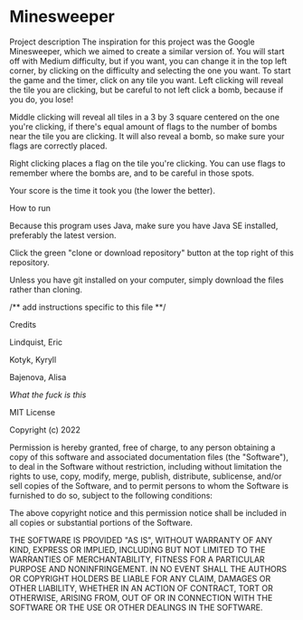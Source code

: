 # Minesweeper

Project description
The inspiration for this project was the Google Minesweeper, which we aimed to create a similar version of.
You will start off with Medium difficulty, but if you want, you can change it in the top left corner, by clicking on the difficulty and selecting the one you want.
To start the game and the timer, click on any tile you want. 
Left clicking will reveal the tile you are clicking, but be careful to not left click a bomb, because if you do, you lose!

Middle clicking will reveal all tiles in a 3 by 3 square centered on the one you're clicking, if there's equal amount of flags to the number of bombs near the tile you are clicking. It will also reveal a bomb, so make sure your flags are correctly placed.

Right clicking places a flag on the tile you're clicking. You can use flags to remember where the bombs are, and to be careful in those spots.

Your score is the time it took you (the lower the better).


How to run

Because this program uses Java, make sure you have Java SE installed, preferably the latest version.

Click the green "clone or download repository" button at the top right of this repository.

Unless you have git installed on your computer, simply download the files rather than cloning.

/**
add instructions specific to this file
**/


Credits

Lindquist, Eric

Kotyk, Kyryll

Bajenova, Alisa

*What the fuck is this*

MIT License

Copyright (c) 2022

Permission is hereby granted, free of charge, to any person obtaining a copy
of this software and associated documentation files (the "Software"), to deal
in the Software without restriction, including without limitation the rights
to use, copy, modify, merge, publish, distribute, sublicense, and/or sell
copies of the Software, and to permit persons to whom the Software is
furnished to do so, subject to the following conditions:

The above copyright notice and this permission notice shall be included in all
copies or substantial portions of the Software.

THE SOFTWARE IS PROVIDED "AS IS", WITHOUT WARRANTY OF ANY KIND, EXPRESS OR
IMPLIED, INCLUDING BUT NOT LIMITED TO THE WARRANTIES OF MERCHANTABILITY,
FITNESS FOR A PARTICULAR PURPOSE AND NONINFRINGEMENT. IN NO EVENT SHALL THE
AUTHORS OR COPYRIGHT HOLDERS BE LIABLE FOR ANY CLAIM, DAMAGES OR OTHER
LIABILITY, WHETHER IN AN ACTION OF CONTRACT, TORT OR OTHERWISE, ARISING FROM,
OUT OF OR IN CONNECTION WITH THE SOFTWARE OR THE USE OR OTHER DEALINGS IN THE
SOFTWARE.

